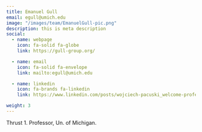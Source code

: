 ```yaml
---
title: Emanuel Gull
email: egull@umich.edu
image: "/images/team/EmanuelGull-pic.png"
description: this is meta description
social:
  - name: webpage
    icon: fa-solid fa-globe
    link: https://gull-group.org/

  - name: email
    icon: fa-solid fa-envelope
    link: mailto:egull@umich.edu

  - name: linkedin
    icon: fa-brands fa-linkedin
    link: https://www.linkedin.com/posts/wojciech-pacuski_welcome-professor-emanuel-gull-to-the-faculty-activity-7193517994067554304-P2H8/

weight: 3
---
```

Thrust 1. Professor, Un. of Michigan.

